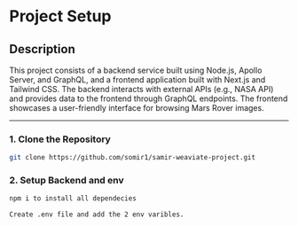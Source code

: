 # Project Setup

## Description

This project consists of a backend service built using Node.js, Apollo Server, and GraphQL, and a frontend application built with Next.js and Tailwind CSS. The backend interacts with external APIs (e.g., NASA API) and provides data to the frontend through GraphQL endpoints. The frontend showcases a user-friendly interface for browsing Mars Rover images.

---

### 1. Clone the Repository

```bash
git clone https://github.com/somir1/samir-weaviate-project.git

```

### 2. Setup Backend and env
```bash
npm i to install all dependecies

Create .env file and add the 2 env varibles.

```
